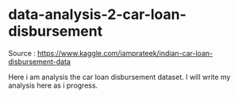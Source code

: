 # data-analysis-2-car-loan-disbursement

Source : https://www.kaggle.com/iamprateek/indian-car-loan-disbursement-data

Here i am analysis the car loan disbursement dataset. I will write my analysis here as i progress.
